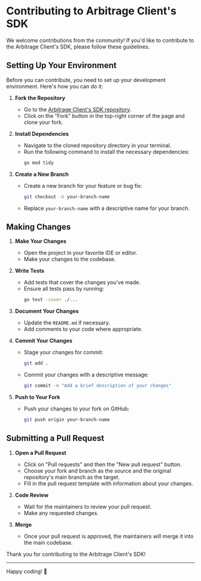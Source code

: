 # Contributing to Arbitrage Client's SDK

We welcome contributions from the community! If you'd like to contribute to the Arbitrage Client's SDK, please follow these guidelines.

## Setting Up Your Environment

Before you can contribute, you need to set up your development environment. Here's how you can do it:

1. **Fork the Repository**
   - Go to the [Arbitrage Client's SDK repository](https://github.com/robinmuhia/arbitrageClient/).
   - Click on the "Fork" button in the top-right corner of the page and clone your fork.
2. **Install Dependencies**

   - Navigate to the cloned repository directory in your terminal.
   - Run the following command to install the necessary dependencies:
     ```bash
     go mod tidy
     ```

3. **Create a New Branch**
   - Create a new branch for your feature or bug fix:
     ```bash
     git checkout -b your-branch-name
     ```
   - Replace `your-branch-name` with a descriptive name for your branch.

## Making Changes

1. **Make Your Changes**

   - Open the project in your favorite IDE or editor.
   - Make your changes to the codebase.

2. **Write Tests**

   - Add tests that cover the changes you've made.
   - Ensure all tests pass by running:
     ```bash
     go test -cover ./...
     ```

3. **Document Your Changes**

   - Update the `README.md` if necessary.
   - Add comments to your code where appropriate.

4. **Commit Your Changes**

   - Stage your changes for commit:
     ```bash
     git add .
     ```
   - Commit your changes with a descriptive message:
     ```bash
     git commit -m "Add a brief description of your changes"
     ```

5. **Push to Your Fork**
   - Push your changes to your fork on GitHub:
     ```bash
     git push origin your-branch-name
     ```

## Submitting a Pull Request

1. **Open a Pull Request**

   - Click on "Pull requests" and then the "New pull request" button.
   - Choose your fork and branch as the source and the original repository's main branch as the target.
   - Fill in the pull request template with information about your changes.

2. **Code Review**

   - Wait for the maintainers to review your pull request.
   - Make any requested changes.

3. **Merge**
   - Once your pull request is approved, the maintainers will merge it into the main codebase.

Thank you for contributing to the Arbitrage Client's SDK!

---

Happy coding! 🚀
